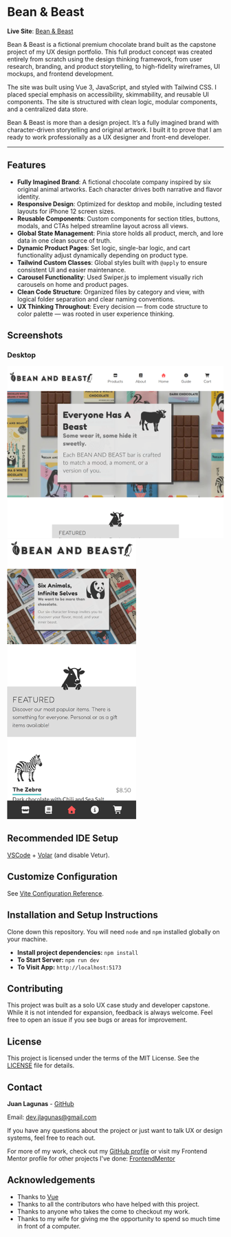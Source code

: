 # Bean & Beast

**Live Site**: [Bean & Beast](https://dev-jlagunas.github.io/bean-and-beast/#/)

Bean & Beast is a fictional premium chocolate brand built as the capstone project of my UX design portfolio. This full product concept was created entirely from scratch using the design thinking framework, from user research, branding, and product storytelling, to high-fidelity wireframes, UI mockups, and frontend development.

The site was built using Vue 3, JavaScript, and styled with Tailwind CSS. I placed special emphasis on accessibility, skimmability, and reusable UI components. The site is structured with clean logic, modular components, and a centralized data store.

Bean & Beast is more than a design project. It’s a fully imagined brand with character-driven storytelling and original artwork. I built it to prove that I am ready to work professionally as a UX designer and front-end developer.

---

## Features

- **Fully Imagined Brand**: A fictional chocolate company inspired by six original animal artworks. Each character drives both narrative and flavor identity.
- **Responsive Design**: Optimized for desktop and mobile, including tested layouts for iPhone 12 screen sizes.
- **Reusable Components**: Custom components for section titles, buttons, modals, and CTAs helped streamline layout across all views.
- **Global State Management**: Pinia store holds all product, merch, and lore data in one clean source of truth.
- **Dynamic Product Pages**: Set logic, single-bar logic, and cart functionality adjust dynamically depending on product type.
- **Tailwind Custom Classes**: Global styles built with `@apply` to ensure consistent UI and easier maintenance.
- **Carousel Functionality**: Used Swiper.js to implement visually rich carousels on home and product pages.
- **Clean Code Structure**: Organized files by category and view, with logical folder separation and clear naming conventions.
- **UX Thinking Throughout**: Every decision — from code structure to color palette — was rooted in user experience thinking.

## Screenshots

### Desktop

<p float="left">
  <img src="src/assets/screenshots/desktop-screenshot.png" width="auto" alt="Desktop screenshot">
  <img src="src/assets/screenshots/mobile-screenshot.png" width="300px" alt="Mobile screenshot">
</p>

## Recommended IDE Setup

[VSCode](https://code.visualstudio.com/) + [Volar](https://marketplace.visualstudio.com/items?itemName=Vue.volar) (and disable Vetur).

## Customize Configuration

See [Vite Configuration Reference](https://vitejs.dev/config/).

## Installation and Setup Instructions

Clone down this repository. You will need `node` and `npm` installed globally on your machine.

- **Install project dependencies:** `npm install`
- **To Start Server:** `npm run dev`
- **To Visit App:** `http://localhost:5173`

## Contributing

This project was built as a solo UX case study and developer capstone. While it is not intended for expansion, feedback is always welcome. Feel free to open an issue if you see bugs or areas for improvement.

## License

This project is licensed under the terms of the MIT License. See the [LICENSE](LICENSE) file for details.

## Contact

**Juan Lagunas** - [GitHub](https://github.com/dev-jLagunas)

Email: dev.jlagunas@gmail.com

If you have any questions about the project or just want to talk UX or design systems, feel free to reach out.

For more of my work, check out my [GitHub profile](https://github.com/dev-jLagunas) or visit my Frontend Mentor profile for other projects I've done: [FrontendMentor](https://www.frontendmentor.io/profile/dev-jLagunas)

## Acknowledgements

- Thanks to [Vue](https://vuejs.org/)
- Thanks to all the contributors who have helped with this project.
- Thanks to anyone who takes the come to checkout my work.
- Thanks to my wife for giving me the opportunity to spend so much time in front of a computer.
